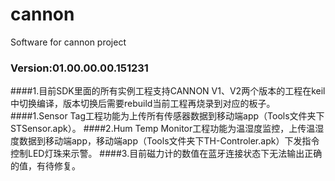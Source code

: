 # cannon
Software for cannon project
###	Version:01.00.00.00.151231
####1.目前SDK里面的所有实例工程支持CANNON V1、V2两个版本的工程在keil中切换编译，版本切换后需要rebuild当前工程再烧录到对应的板子。
####1.Sensor Tag工程功能为上传所有传感器数据到移动端app（Tools文件夹下STSensor.apk）。
####2.Hum Temp Monitor工程功能为温湿度监控，上传温湿度数据到移动端app，移动端app（Tools文件夹下TH-Controler.apk）下发指令控制LED灯珠来示警。
####3.目前磁力计的数值在蓝牙连接状态下无法输出正确的值，有待修复。